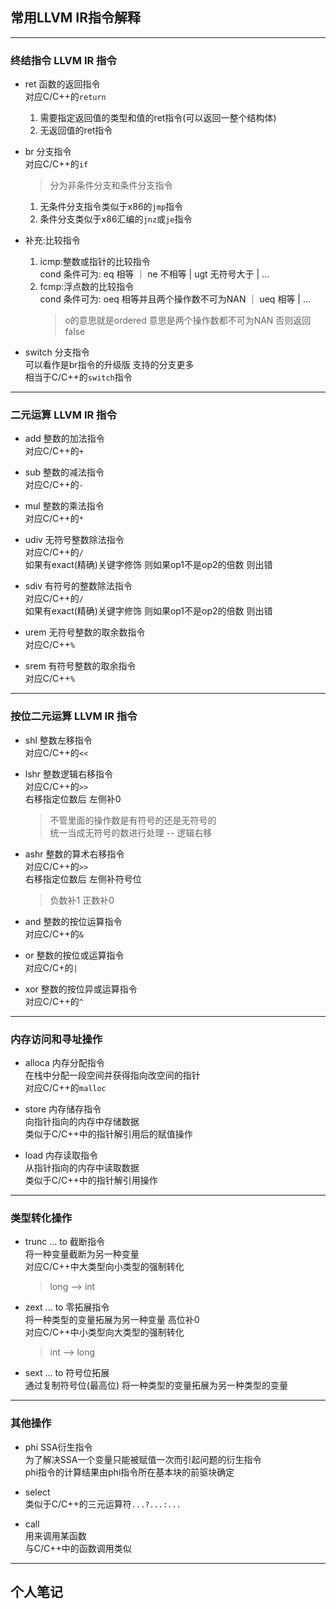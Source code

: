 ## 常用LLVM IR指令解释

---

### 终结指令 LLVM IR 指令

- ret 函数的返回指令<br>
    对应C/C++的`return`<br>
    1. 需要指定返回值的类型和值的ret指令(可以返回一整个结构体)
    2. 无返回值的ret指令

- br 分支指令<br>
    对应C/C++的`if`<br>
    > 分为非条件分支和条件分支指令
    1. 无条件分支指令类似于x86的`jmp`指令
    2. 条件分支类似于x86汇编的`jnz`或`je`指令

- 补充:比较指令 
    1. icmp:整数或指针的比较指令<br>
        cond 条件可为: eq 相等 ｜ ne 不相等 | ugt 无符号大于 | ...
    2. fcmp:浮点数的比较指令<br>
        cond 条件可为: oeq 相等并且两个操作数不可为NAN ｜ ueq 相等 | ...<br>
        > o的意思就是ordered 意思是两个操作数都不可为NAN 否则返回false

- switch 分支指令<br>
    可以看作是br指令的升级版 支持的分支更多<br>
    相当于C/C++的`switch`指令<br>

---

### 二元运算 LLVM IR 指令

- add 整数的加法指令<br>
    对应C/C++的`+`

- sub 整数的减法指令<br>
    对应C/C++的`-`

- mul 整数的乘法指令<br>
    对应C/C++的`*`

- udiv 无符号整数除法指令<br>
    对应C/C++的`/`<br>
    如果有exact(精确)关键字修饰 则如果op1不是op2的倍数 则出错

- sdiv 有符号的整数除法指令<br>
    对应C/C++的`/`<br>
    如果有exact(精确)关键字修饰 则如果op1不是op2的倍数 则出错

- urem 无符号整数的取余数指令<br>
    对应C/C++`%`

- srem 有符号整数的取余指令<br>
    对应C/C++`%`

---

### 按位二元运算 LLVM IR 指令

- shl 整数左移指令<br>
    对应C/C++的`<<`

- lshr 整数逻辑右移指令<br>
    对应C/C++的`>>`<br>
    右移指定位数后 左侧补0
    > 不管里面的操作数是有符号的还是无符号的 <br>
    > 统一当成无符号的数进行处理 -- 逻辑右移

- ashr 整数的算术右移指令<br>
    对应C/C++的`>>`<br>
    右移指定位数后 左侧补符号位<br>
    > 负数补1 正数补0

- and 整数的按位运算指令<br>
    对应C/C++的`&`

- or 整数的按位或运算指令<br>
    对应C/C+的`|`

- xor 整数的按位异或运算指令<br>
    对应C/C++的`^`

---

### 内存访问和寻址操作

- alloca 内存分配指令<br>
    在栈中分配一段空间并获得指向改空间的指针<br>
    对应C/C++的`malloc`

- store 内存储存指令<br>
    向指针指向的内存中存储数据<br>
    类似于C/C++中的指针解引用后的赋值操作

- load 内存读取指令<br>
    从指针指向的内存中读取数据<br>
    类似于C/C++中的指针解引用操作

---

### 类型转化操作

- trunc ... to 截断指令<br>
    将一种变量截断为另一种变量<br>
    对应C/C++中大类型向小类型的强制转化<br>
    > long --> int

- zext ... to 零拓展指令<br>
    将一种类型的变量拓展为另一种变量 高位补0<br>
    对应C/C++中小类型向大类型的强制转化<br>
    > int --> long

- sext ... to 符号位拓展<br>
    通过复制符号位(最高位) 将一种类型的变量拓展为另一种类型的变量<br>

---

### 其他操作

- phi SSA衍生指令<br>
    为了解决SSA一个变量只能被赋值一次而引起问题的衍生指令<br>
    phi指令的计算结果由phi指令所在基本块的前驱块确定<br>

- select <br>
    类似于C/C++的三元运算符`...?...:...`

- call <br>
    用来调用某函数<br>
    与C/C++中的函数调用类似<br>

---

## 个人笔记